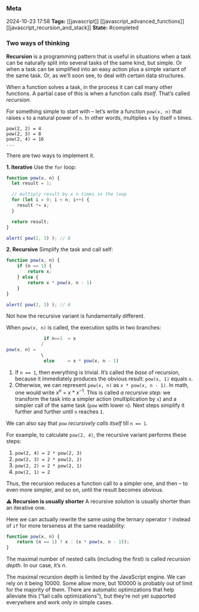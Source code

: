 ### Meta
2024-10-23 17:58
**Tags:** [[javascript]] [[javascript_advanced_functions]] [[javascript_recursion_and_stack]]
**State:** #completed 

### Two ways of thinking
**Recursion** is a programming pattern that is useful in situations when a task can be naturally split into several tasks of the same kind, but simple. Or when a task can be simplified into an easy action plus a simple variant of the same task. Or, as we’ll soon see, to deal with certain data structures.

When a function solves a task, in the process it can call many other functions. A partial case of this is when a function calls *itself*. That’s called *recursion*.

For something simple to start with – let’s write a function `pow(x, n)` that raises `x` to a natural power of `n`. In other words, multiplies `x` by itself `n` times.

```
pow(2, 2) = 4
pow(2, 3) = 8
pow(2, 4) = 16
...
```

There are two ways to  implement it.

**1. Iterative**
Use the `for` loop:

```JavaScript title:app.js
function pow(x, n) {
  let result = 1;

  // multiply result by x n times in the loop
  for (let i = 0; i < n; i++) {
    result *= x;
  }

  return result;
}

alert( pow(2, 3) ); // 8
```

**2. Recursive**
Simplify the task and call self:

```JavaScript title:app.js
function pow(x, n) {
	if (n == 1) {
		return x;
	} else {
		return x * pow(x, n - 1)
	}
}

alert( pow(2, 3) ); // 8
```

Not how the recursive variant is fundamentally different.

When `pow(x, n)` is called, the execution splits in two branches:

```JavaScript title:app.js
              if n==1  = x
             /
pow(x, n) =
             \
              else     = x * pow(x, n - 1)
```

1. If `n == 1`, then everything is trivial. It’s called the *base* of recursion, because it immediately produces the obvious result: `pow(x, 1)` equals `x`.
2. Otherwise, we can represent `pow(x, n)` as `x * pow(x, n - 1)`. In math, one would write $x^n$ = $x$ * $x^{-1}$. This is called *a recursive step:* we transform the task into a simpler action (multiplication by `x`) and a simpler call of the same task (`pow` with lower `n`). Next steps simplify it further and further until `n` reaches `1`.

We can also say that `pow` *recursively calls itself* till `n == 1`.

For example, to calculate `pow(2, 4)`, the recursive variant performs these steps:
1. `pow(2, 4) = 2 * pow(2, 3)`
2. `pow(2, 3) = 2 * pow(2, 2)`
3. `pow(2, 2) = 2 * pow(2, 1)`
4. `pow(2, 1) = 2`

Thus, the recursion reduces a function call to a simpler one, and then – to even more simpler, and so on, until the result becomes obvious.

**⚠️ Recursion is usually shorter**
A recursive solution is usually shorter than an iterative one.

Here we can actually rewrite the same using the ternary operator `?` instead of `if` for more terseness at the same readability:

```JavaScript title:app.js
function pow(x, n) {
	return (n == 1) ? x : (x * pow(x, n - 1));
}
```

The maximal number of nested calls (including the first) is called *recursion depth*. In our case, it’s *n*.

The maximal recursion depth is limited by the JavaScript engine. We can rely on it being 10000. Some allow more, but 100000 is probably out of limit for the majority of them. There are automatic optimizations that help alleviate this (“tail calls optimizations”), but they’re not yet supported everywhere and work only in simple cases.